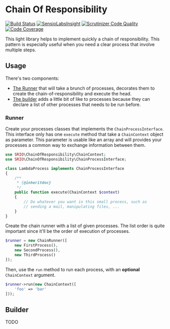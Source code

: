 # Chain Of Responsibility

[![Build Status](https://travis-ci.org/sroze/ChainOfResponsibility.svg?branch=master)](https://travis-ci.org/sroze/ChainOfResponsibility)
[![SensioLabsInsight](https://insight.sensiolabs.com/projects/7ca0f072-4b1b-47da-b68c-509085366caf/mini.png)](https://insight.sensiolabs.com/projects/7ca0f072-4b1b-47da-b68c-509085366caf)
[![Scrutinizer Code Quality](https://scrutinizer-ci.com/g/sroze/ChainOfResponsibility/badges/quality-score.png?b=master)](https://scrutinizer-ci.com/g/sroze/ChainOfResponsibility/?branch=master)
[![Code Coverage](https://scrutinizer-ci.com/g/sroze/ChainOfResponsibility/badges/coverage.png?b=master)](https://scrutinizer-ci.com/g/sroze/ChainOfResponsibility/?branch=master)

This light library helps to implement quickly a chain of responsibility. This pattern is especially useful when
you need a clear process that involve multiple steps.

## Usage

There's two components:
- [The Runner](#runner) that will take a brunch of processes, decorates them to create the chain-of-responsibility and
  execute the head.
- [The builder](#builder) adds a little bit of like to processes because they can declare a list of other processes that
  needs to be run before.

### Runner

Create your processes classes that implements the `ChainProcessInterface`. This interface only has one `execute` method
that take a `ChainContext` object as parameter. This parameter is usable like an array and will provides your processes
a common way to exchange information between them.

```php
use SRIO\ChainOfResponsibility\ChainContext;
use SRIO\ChainOfResponsibility\ChainProcessInterface;

class LambdaProcess implements ChainProcessInterface
{
    /**
     * {@inheritdoc}
     */
    public function execute(ChainContext $context)
    {
        // Do whatever you want in this small process, such as
        // sending a mail, manipulating files, ...
    }
}
```

Create the chain runner with a list of given processes. The list order is quite important since it'll be the order of
execution of processes.

```php
$runner = new ChainRunner([
    new FirstProcess(),
    new SecondProcess(),
    new ThirdProcess()
]);
```

Then, use the `run` method to run each process, with an **optional** `ChainContext` argument.
```php
$runner->run(new ChainContext([
    'foo' => 'bar'
]));
```

## Builder

TODO
